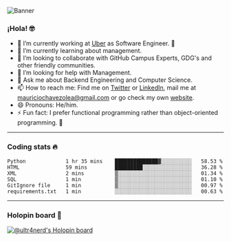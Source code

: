 ![Banner](banner.gif)

### ¡Hola! 🤓

- 🔭 I’m currently working at [Uber](https://uber.com) as Software Engineer. 🚗
- 🌱 I’m currently learning about management.
- 👯 I’m looking to collaborate with GitHub Campus Experts, GDG's and other friendly communities.
- 🤔 I’m looking for help with Management.
- 💬 Ask me about Backend Engineering and Computer Science.
- 📫 How to reach me: Find me on [Twitter](https://twitter.com/ultr4nerd) or [LinkedIn](https://www.linkedin.com/in/ultr4nerd), mail me at [mauriciochavezolea@gmail.com](mailto:mauriciochavezolea@gmail.com) or go check my own [website](https://mauriciochavez.dev).
- 😄 Pronouns: He/him. 
- ⚡ Fun fact: I prefer functional programming rather than object-oriented programming. 🤭
---

### Coding stats 🔥

<!--START_SECTION:waka-->

```text
Python             1 hr 35 mins    ██████████████▓░░░░░░░░░░   58.53 %
HTML               59 mins         █████████░░░░░░░░░░░░░░░░   36.28 %
XML                2 mins          ▒░░░░░░░░░░░░░░░░░░░░░░░░   01.34 %
SQL                1 min           ▒░░░░░░░░░░░░░░░░░░░░░░░░   01.10 %
GitIgnore file     1 min           ▒░░░░░░░░░░░░░░░░░░░░░░░░   00.97 %
requirements.txt   1 min           ░░░░░░░░░░░░░░░░░░░░░░░░░   00.63 %
```

<!--END_SECTION:waka-->

---

### Holopin board 🦖

[![@ultr4nerd's Holopin board](https://holopin.me/ultr4nerd)](https://holopin.io/@ultr4nerd)
